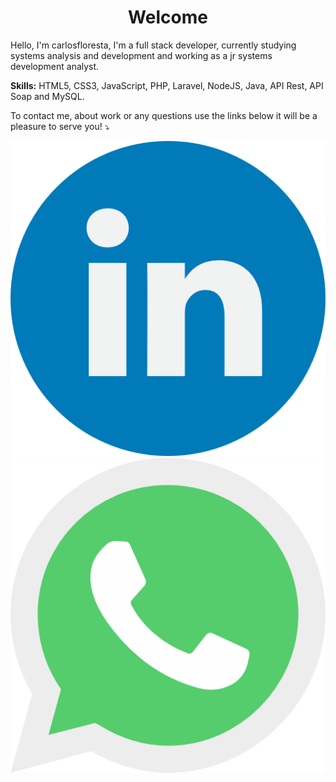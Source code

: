 <h1 style="text-align: center">Welcome</h1>

<p style="text-align: left"> 
  Hello, I'm carlosfloresta, I'm a full stack developer, currently studying systems analysis and development and working as a jr systems development analyst.
</p>

<p style="text-align: left">
  <strong>Skills:</strong> HTML5, CSS3, JavaScript, PHP, Laravel, NodeJS, Java, API Rest, API Soap and MySQL.
</p>

<p style="text-align: left">
To contact me, about work or any questions use the links below it will be a pleasure to serve you! ⤵️
</p>

<p style="text-align: left">
  <a target="_blank" width="10%" href="https://www.linkedin.com/in/carlos-henrique-costa/" alt="Linkedin">
  <img src="images/linkedin.png"/></a>

  <a target="_blank" width="10%" href="https://api.whatsapp.com/send?phone=5511955516719&text=Oi%2C%20vim%20pelo%20github" alt="Linkedin">
  <img src="images/whatsapp.png"/></a>
</p>  
